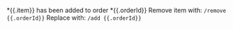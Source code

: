 *{{.item}}
has been added to order *{{.orderId}}
Remove item with:
`/remove {{.orderId}}`
Replace with:
`/add {{.orderId}}`
